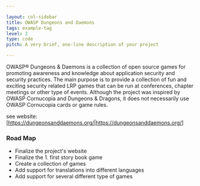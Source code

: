 ```yaml
---

layout: col-sidebar
title: OWASP Dungeons and Daemons
tags: example-tag
level: 2
type: code
pitch: A very brief, one-line description of your project

---
```


OWASP® Dungeons & Daemons is a collection of open source games for promoting awareness and knowledge about application security and security practices.
The main purpose is to provide a collection of fun and exciting security related LRP games that can be run at conferences, chapter meetings or other type of events.
Although the project was inspired by OWASP Cornucopia and Dungeons & Dragons, it does not necessarily use OWASP Cornucopia cards or game rules.

see website: [https://dungeonsanddaemons.org/|https://dungeonsanddaemons.org/]

### Road Map
* Finalize the project's website
* Finalize the 1. first story book game
* Create a collection of games
* Add support for translations into different languages
* Add support for several different type of games
